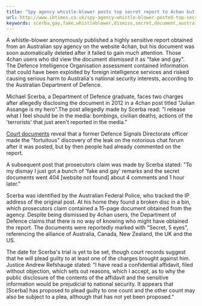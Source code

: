 ```yaml
---
title: "Spy agency whistle-blower posts top secret report to 4chan but users dismiss it as 'fake and gay'"
url: http://www.ibtimes.co.uk/spy-agency-whistle-blower-posted-top-secret-report-4chan-users-called-it-fake-gay-1514330
keywords: scerba,gay,fake,whistleblower,dismiss,secret,document,australian,obtained,department,4chan,users,spy,agency,post,report,posts,documents,website,defence
---
```

A whistle-blower anonymously published a highly sensitive report obtained from an Australian spy agency on the website 4chan, but his document was soon automatically deleted after it failed to gain much attention. Those 4chan users who did view the document dismissed it as \"fake and gay\". The Defence Intelligence Organisation assessment contained information that could have been exploited by foreign intelligence services and risked causing serious harm to Australia\'s national security interests, according to the Australian Department of Defence.

Michael Scerba, a Department of Defence graduate, faces two charges after allegedly disclosing the document in 2012 in a 4chan post titled \"Julian Assange is my hero\".The post allegedly made by Scerba read: \"I release what I feel should be in the media: bombings, civilian deaths, actions of the \'terrorists\' that just aren\'t reported in the media.\"

[Court documents](http://www.austlii.edu.au/cgi-bin/sinodisp/au/cases/act/ACTSC/2015/176.html?stem=0&synonyms=0&query=Scerba) reveal that a former Defence Signals Directorate officer made the \"fortuitous\" discovery of the leak on the notorious chat forum after it was posted, but by then people had already commented on the report.

A subsequent post that prosecutors claim was made by Scerba stated: \"To my dismay I just got a bunch of \'fake and gay\' remarks and the secret documents went 404 \[website not found\] about 4 comments and 1 hour later.\"

Scerba was identified by the Australian Federal Police, who tracked the IP address of the original post. At his home they found a broken disc in a bin, which prosecutors claim contained a 15-page document obtained from the agency. Despite being dismissed by 4chan users, the Department of Defence claims that there is no way of knowing who might have obtained the report. The documents were reportedly marked with \"Secret, 5 eyes\", referencing the alliance of Australia, Canada, New Zealand, the UK and the US.

The date for Scerba\'s trial is yet to be set, though court records suggest that he will plead guilty to at least one of the charges brought against him. Justice Andrew Refshauge stated: \"I have read a confidential affidavit, filed without objection, which sets out reasons, which I accept, as to why the public disclosure of the contents of the affidavit and the sensitive information would be prejudicial to national security. It appears that \[Scerba\] has proposed to plead guilty to one count and the other count may also be subject to a plea, although that has not yet been proposed.\"
